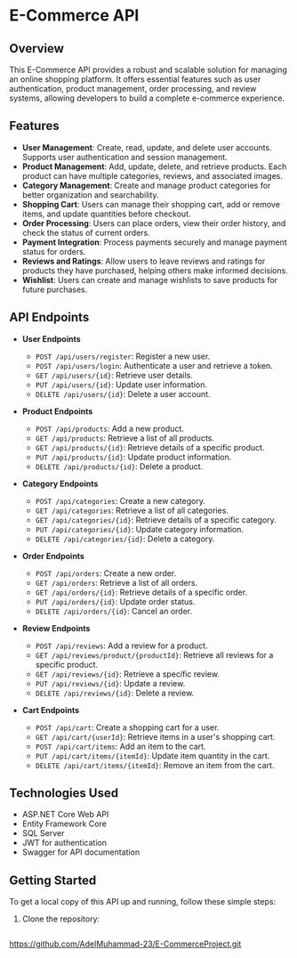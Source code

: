 # E-Commerce API

## Overview

This E-Commerce API provides a robust and scalable solution for managing an online shopping platform. It offers essential features such as user authentication, product management, order processing, and review systems, allowing developers to build a complete e-commerce experience.

## Features

- **User Management**: Create, read, update, and delete user accounts. Supports user authentication and session management.
- **Product Management**: Add, update, delete, and retrieve products. Each product can have multiple categories, reviews, and associated images.
- **Category Management**: Create and manage product categories for better organization and searchability.
- **Shopping Cart**: Users can manage their shopping cart, add or remove items, and update quantities before checkout.
- **Order Processing**: Users can place orders, view their order history, and check the status of current orders.
- **Payment Integration**: Process payments securely and manage payment status for orders.
- **Reviews and Ratings**: Allow users to leave reviews and ratings for products they have purchased, helping others make informed decisions.
- **Wishlist**: Users can create and manage wishlists to save products for future purchases.

## API Endpoints

- **User Endpoints**
  - `POST /api/users/register`: Register a new user.
  - `POST /api/users/login`: Authenticate a user and retrieve a token.
  - `GET /api/users/{id}`: Retrieve user details.
  - `PUT /api/users/{id}`: Update user information.
  - `DELETE /api/users/{id}`: Delete a user account.

- **Product Endpoints**
  - `POST /api/products`: Add a new product.
  - `GET /api/products`: Retrieve a list of all products.
  - `GET /api/products/{id}`: Retrieve details of a specific product.
  - `PUT /api/products/{id}`: Update product information.
  - `DELETE /api/products/{id}`: Delete a product.

- **Category Endpoints**
  - `POST /api/categories`: Create a new category.
  - `GET /api/categories`: Retrieve a list of all categories.
  - `GET /api/categories/{id}`: Retrieve details of a specific category.
  - `PUT /api/categories/{id}`: Update category information.
  - `DELETE /api/categories/{id}`: Delete a category.

- **Order Endpoints**
  - `POST /api/orders`: Create a new order.
  - `GET /api/orders`: Retrieve a list of all orders.
  - `GET /api/orders/{id}`: Retrieve details of a specific order.
  - `PUT /api/orders/{id}`: Update order status.
  - `DELETE /api/orders/{id}`: Cancel an order.

- **Review Endpoints**
  - `POST /api/reviews`: Add a review for a product.
  - `GET /api/reviews/product/{productId}`: Retrieve all reviews for a specific product.
  - `GET /api/reviews/{id}`: Retrieve a specific review.
  - `PUT /api/reviews/{id}`: Update a review.
  - `DELETE /api/reviews/{id}`: Delete a review.

- **Cart Endpoints**
  - `POST /api/cart`: Create a shopping cart for a user.
  - `GET /api/cart/{userId}`: Retrieve items in a user's shopping cart.
  - `POST /api/cart/items`: Add an item to the cart.
  - `PUT /api/cart/items/{itemId}`: Update item quantity in the cart.
  - `DELETE /api/cart/items/{itemId}`: Remove an item from the cart.

## Technologies Used

- ASP.NET Core Web API
- Entity Framework Core
- SQL Server
- JWT for authentication
- Swagger for API documentation

## Getting Started

To get a local copy of this API up and running, follow these simple steps:

1. Clone the repository:
   ```bash
  https://github.com/AdelMuhammad-23/E-CommerceProject.git

